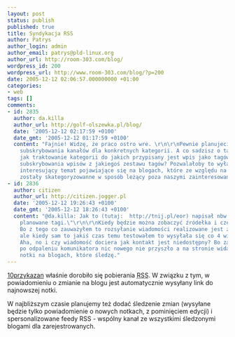 ```yaml
---
layout: post
status: publish
published: true
title: Syndykacja RSS
author: Patrys
author_login: admin
author_email: patrys@pld-linux.org
author_url: http://room-303.com/blog/
wordpress_id: 200
wordpress_url: http://www.room-303.com/blog/?p=200
date: 2005-12-12 02:06:57.000000000 +01:00
categories:
- web
tags: []
comments:
- id: 2835
  author: da.killa
  author_url: http://golf-olszewka.pl/blog/
  date: '2005-12-12 02:17:59 +0100'
  date_gmt: '2005-12-12 01:17:59 +0100'
  content: "Fajnie! Widzę, że praco ostro wre. \r\n\r\nPewnie planujecie możliwość
    subskrybowania kanałów dla konkretnych kategorii. A co sadzisz o takim pomyśle
    jak traktowanie kategorii do jakich przypisany jest wpis jako tagów i mozliwości
    subskrybowania wpisów z jakiegoś zestawu tagów? Pozwalałoby to wyłapać posty na
    interesujący temat pojawiające się na blogach, które ze względu na najczęszą zawartośc
    zostały skategoryzowanne w sposób leżący poza naszymi zainteresowaniami."
- id: 2836
  author: citizen
  author_url: http://citizen.jogger.pl
  date: '2005-12-12 19:26:43 +0100'
  date_gmt: '2005-12-12 18:26:43 +0100'
  content: "@da.killa: Jak to (tutaj:  http://tnij.pl/eor) napisał nbw \"Dlatego są
    planowane tagi.\"\r\n\r\nKiedy będzie można zobaczyć źródełka i czegoś się poduczyć?
    Bo z tego co zauważyłem to rozsyłanie wiadomości realizowane jest za pomocą class.jabber.php,
    ale kiedy sam to jakiś czas temu testowałem to wysyłała się co 4 wiadomość :-/
    Aha, no i czy wiadomość dociera jak kontakt jest niedostępny? Bo zauważyłem, że
    po odpaleniu komunikatora nic nowego nie przyszło a na stronie widać jakieś ostatnie
    notki na blogach, które śledzę."
---
```

<p><a href="http://10przykazan.com/">10przykazan</a> właśnie dorobiło się pobierania <abbr title="Really Simple Syndication">RSS</abbr>. W związku z tym, w powiadomieniu o zmianie na blogu jest automatycznie wysyłany link do najnowszej notki.</p>

<p>W najbliższym czasie planujemy też dodać śledzenie zmian (wysyłane będzie tylko powiadomienie o nowych notkach, z pominięciem edycji) i spersonalizowane feedy <abbr>RSS</abbr> - wspólny kanał ze wszystkimi śledzonymi blogami dla zarejestrowanych.</p>
